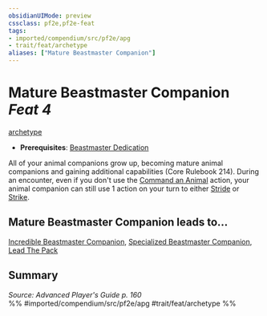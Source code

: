 ```yaml
---
obsidianUIMode: preview
cssclass: pf2e,pf2e-feat
tags:
- imported/compendium/src/pf2e/apg
- trait/feat/archetype
aliases: ["Mature Beastmaster Companion"]
---
```

# Mature Beastmaster Companion  *Feat 4*  
[archetype](archetype.md)  

- **Prerequisites**: [Beastmaster Dedication](beastmaster-dedication-apg.md)

All of your animal companions grow up, becoming mature animal companions and gaining additional capabilities (Core Rulebook 214). During an encounter, even if you don't use the [Command an Animal](command-an-animal.md) action, your animal companion can still use 1 action on your turn to either [Stride](stride.md) or [Strike](strike.md).

## Mature Beastmaster Companion leads to...

[Incredible Beastmaster Companion](incredible-beastmaster-companion-apg.md), [Specialized Beastmaster Companion](specialized-beastmaster-companion-apg.md), [Lead The Pack](lead-the-pack-apg.md)

## Summary

*Source: Advanced Player's Guide p. 160*  
%% #imported/compendium/src/pf2e/apg #trait/feat/archetype %%